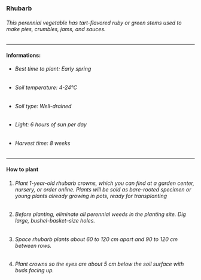 ### Rhubarb

###### This perennial vegetable has tart-flavored ruby or green stems used to make pies, crumbles, jams, and sauces.

---

#### Informations:

- ###### Best time to plant: Early spring
- ###### Soil temperature: 4-24°C
- ###### Soil type: Well-drained
- ###### Light: 6 hours of sun per day
- ###### Harvest time: 8 weeks

---

#### How to plant

1. ###### Plant 1-year-old rhubarb crowns, which you can find at a garden center, nursery, or order online. Plants will be sold as bare-rooted specimen or young plants already growing in pots, ready for transplanting
2. ###### Before planting, eliminate all perennial weeds in the planting site. Dig large, bushel-basket–size holes.
3. ###### Space rhubarb plants about 60 to 120 cm apart and 90 to 120 cm between rows.
4. ###### Plant crowns so the eyes are about 5 cm below the soil surface with buds facing up.